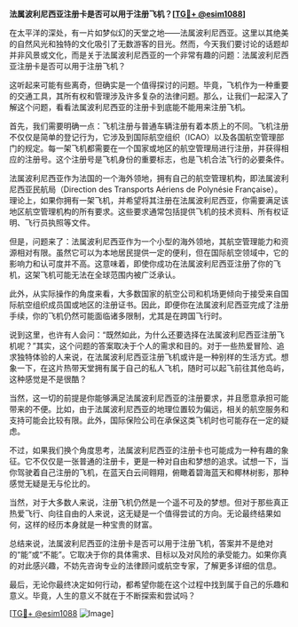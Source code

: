 **法属波利尼西亚注册卡是否可以用于注册飞机？[[TG💪+ @esim1088](https://t.me/s/esim1088)]**

在太平洋的深处，有一片如梦似幻的天堂之地——法属波利尼西亚。这里以其绝美的自然风光和独特的文化吸引了无数游客的目光。然而，今天我们要讨论的话题却并非风景或文化，而是关于法属波利尼西亚的一个非常有趣的问题：法属波利尼西亚注册卡是否可以用于注册飞机？

这听起来可能有些离奇，但确实是一个值得探讨的问题。毕竟，飞机作为一种重要的交通工具，其所有权和管理涉及许多复杂的法律问题。那么，让我们一起深入了解这个问题，看看法属波利尼西亚的注册卡到底能不能用来注册飞机。

首先，我们需要明确一点：飞机注册与普通车辆注册有着本质上的不同。飞机注册不仅仅是简单的登记行为，它涉及到国际航空组织（ICAO）以及各国航空管理部门的规定。每一架飞机都需要在一个国家或地区的航空管理局进行注册，并获得相应的注册号。这个注册号是飞机身份的重要标志，也是飞机合法飞行的必要条件。

法属波利尼西亚作为法国的一个海外领地，拥有自己的航空管理机构，即法属波利尼西亚民航局（Direction des Transports Aériens de Polynésie Française）。理论上，如果你拥有一架飞机，并希望将其注册在法属波利尼西亚，你需要满足该地区航空管理机构的所有要求。这些要求通常包括提供飞机的技术资料、所有权证明、飞行员执照等文件。

但是，问题来了：法属波利尼西亚作为一个小型的海外领地，其航空管理能力和资源相对有限。虽然它可以为本地居民提供一定的便利，但在国际航空领域中，它的影响力和认可度并不高。这意味着，即使你成功在法属波利尼西亚注册了你的飞机，这架飞机可能无法在全球范围内被广泛承认。

此外，从实际操作的角度来看，大多数国家的航空公司和机场更倾向于接受来自国际航空组织成员国或地区的注册证书。因此，即便你在法属波利尼西亚完成了注册手续，你的飞机仍然可能面临诸多限制，尤其是在跨国飞行时。

说到这里，也许有人会问：“既然如此，为什么还要选择在法属波利尼西亚注册飞机呢？”其实，这个问题的答案取决于个人的需求和目的。对于一些热爱冒险、追求独特体验的人来说，在法属波利尼西亚注册飞机或许是一种别样的生活方式。想象一下，在这片热带天堂拥有属于自己的私人飞机，随时可以起飞前往其他岛屿，这种感觉是不是很酷？

当然，这一切的前提是你能够满足法属波利尼西亚的注册要求，并且愿意承担可能带来的不便。比如，由于法属波利尼西亚的地理位置较为偏远，相关的航空服务和支持可能会比较有限。此外，国际保险公司在承保这类飞机时也可能存在一定的疑虑。

不过，如果我们换个角度思考，法属波利尼西亚的注册卡也可能成为一种有趣的象征。它不仅仅是一张普通的注册卡，更是一种对自由和梦想的追求。试想一下，当你驾驶着自己注册的飞机，在蓝天白云间翱翔，俯瞰着碧海蓝天和椰林树影，那种感觉无疑是无与伦比的。

当然，对于大多数人来说，注册飞机仍然是一个遥不可及的梦想。但对于那些真正热爱飞行、向往自由的人来说，这无疑是一个值得尝试的方向。无论最终结果如何，这样的经历本身就是一种宝贵的财富。

总结来说，法属波利尼西亚的注册卡是否可以用于注册飞机，答案并不是绝对的“能”或“不能”。它取决于你的具体需求、目标以及对风险的承受能力。如果你真的对此感兴趣，不妨先咨询专业的法律顾问或航空专家，了解更多详细的信息。

最后，无论你最终决定如何行动，都希望你能在这个过程中找到属于自己的乐趣和意义。毕竟，人生的意义不就在于不断探索和尝试吗？

[[TG💪+ @esim1088](https://t.me/s/esim1088) ![Image](https://i.postimg.cc/4NQfJmqS/Snipaste-2025-05-13-00-14-12.png)]